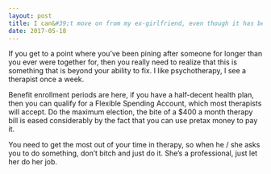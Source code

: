 ```yaml
---
layout: post
title: I can&#39;t move on from my ex-girlfriend, even though it has been 2 years. What should I do?
date: 2017-05-18
---
```


<p>If you get to a point where you’ve been pining after someone for longer than you ever were together for, then you really need to realize that this is something that is beyond your ability to fix. I like psychotherapy, I see a therapist once a week.</p><p>Benefit enrollment periods are here, if you have a half-decent health plan, then you can qualify for a Flexible Spending Account, which most therapists will accept. Do the maximum election, the bite of a $400 a month therapy bill is eased considerably by the fact that you can use pretax money to pay it.</p><p>You need to get the most out of your time in therapy, so when he / she asks you to do something, don’t bitch and just do it. She’s a professional, just let her do her job.</p>
